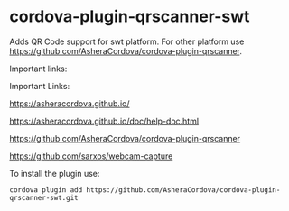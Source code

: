 # cordova-plugin-qrscanner-swt
Adds QR Code support for swt platform. For other platform use https://github.com/AsheraCordova/cordova-plugin-qrscanner.

Important links:

Important Links:

https://asheracordova.github.io/

https://asheracordova.github.io/doc/help-doc.html

https://github.com/AsheraCordova/cordova-plugin-qrscanner

https://github.com/sarxos/webcam-capture

To install the plugin use:
```
cordova plugin add https://github.com/AsheraCordova/cordova-plugin-qrscanner-swt.git
```
